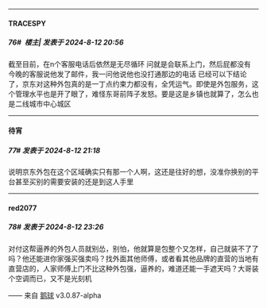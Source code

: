 ﻿
*****

####  TRACESPY  
##### 76#         楼主| 发表于 2024-8-12 20:56

截至目前，在n个客服电话后依然是无尽循环
问就是会联系上门，然后屁都没有
今晚的客服说他发了邮件，我一问他说他也没打通那边的电话
已经可以下结论了，京东对这种外包真的是一丁点约束力都没有，全凭运气。即使是外包服务，这个管理水平也是开了眼了，难怪东哥前阵子发怒。要是这是乡镇也就算了，怎么也是二线城市中心城区


*****

####  待宵  
##### 77#       发表于 2024-8-12 21:18

说明京东外包在这个区域确实只有那一个人啊，这还是往好的想，没准你换别的平台甚至买别的需要安装的还是到这人手里


*****

####  red2077  
##### 78#       发表于 2024-8-12 23:26

对付这帮逼养的外包人员就别怂，别怕，他就算是包整个又怎样，自己就装不了了吗？他还能进你家强买强卖吗？找外面其他师傅，或者看其他品牌的直营的当地有直营店的，人家师傅上门不比这种外包强，逼养的，难道还能一手遮天吗？大哥装个空调而已，又不是光刻机

—— 来自 [鹅球](https://www.pgyer.com/xfPejhuq) v3.0.87-alpha

